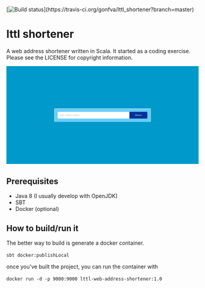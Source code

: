 [![Build status](https://travis-ci.org/gonfva/lttl_shortener.svg?branch=master')](https://travis-ci.org/gonfva/lttl_shortener?branch=master)

# lttl shortener

A web address shortener written in Scala. It started as a coding exercise. 
Please see the LICENSE for copyright information.

![image of the project frontend](./example_lttl.png)

## Prerequisites

+ Java 8 (I usually develop with OpenJDK)
+ SBT
+ Docker (optional)

## How to build/run it

The better way to build is generate a docker container.

`sbt docker:publishLocal`

once you've built the project, you can run the container with

`docker run -d -p 9000:9000 lttl-web-address-shortener:1.0`
